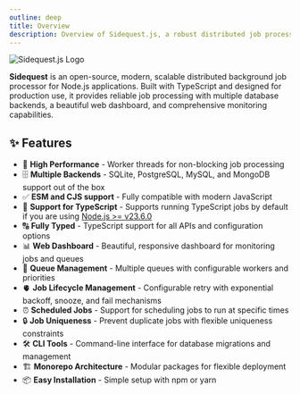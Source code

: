 ```yaml
---
outline: deep
title: Overview
description: Overview of Sidequest.js, a robust distributed job processing library for Node.js.
---
```


![Sidequest.js Logo](/logo-full.png "Sidequest.js Logo")

**Sidequest** is an open-source, modern, scalable distributed background job processor for Node.js applications. Built with TypeScript and designed for production use, it provides reliable job processing with multiple database backends, a beautiful web dashboard, and comprehensive monitoring capabilities.

## ✨ Features

- 🚀 **High Performance** - Worker threads for non-blocking job processing
- 🗄️ **Multiple Backends** - SQLite, PostgreSQL, MySQL, and MongoDB support out of the box
- ✅ **ESM and CJS support** - Fully compatible with modern JavaScript
- 📝 **Support for TypeScript** - Supports running TypeScript jobs by default if you are using [Node.js >= v23.6.0](https://nodejs.org/en/learn/typescript/run-natively)
- 🔠 **Fully Typed** - TypeScript support for all APIs and configuration options
- 📊 **Web Dashboard** - Beautiful, responsive dashboard for monitoring jobs and queues
- 🎯 **Queue Management** - Multiple queues with configurable workers and priorities
- 🫀 **Job Lifecycle Management** - Configurable retry with exponential backoff, snooze, and fail mechanisms
- ⏰ **Scheduled Jobs** - Support for scheduling jobs to run at specific times
- 🔒 **Job Uniqueness** - Prevent duplicate jobs with flexible uniqueness constraints
- 🛠️ **CLI Tools** - Command-line interface for database migrations and management
- 🏗️ **Monorepo Architecture** - Modular packages for flexible deployment
- 📦 **Easy Installation** - Simple setup with npm or yarn

